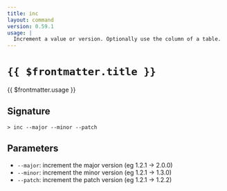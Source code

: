 ```yaml
---
title: inc
layout: command
version: 0.59.1
usage: |
  Increment a value or version. Optionally use the column of a table.
---
```


# `{{ $frontmatter.title }}`

<div style='white-space: pre-wrap;'>{{ $frontmatter.usage }}</div>

## Signature

`> inc --major --minor --patch`

## Parameters

- `--major`: increment the major version (eg 1.2.1 -> 2.0.0)
- `--minor`: increment the minor version (eg 1.2.1 -> 1.3.0)
- `--patch`: increment the patch version (eg 1.2.1 -> 1.2.2)
